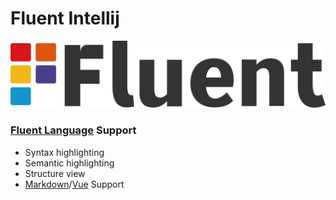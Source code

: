 # Fluent Intellij

![](./src/main/design/SVG/title.svg)

<!-- Plugin description -->
### [Fluent Language](https://github.com/projectfluent) Support

- Syntax highlighting
- Semantic highlighting
- Structure view
- [Markdown]()/[Vue]() Support

<!-- Plugin description end -->
